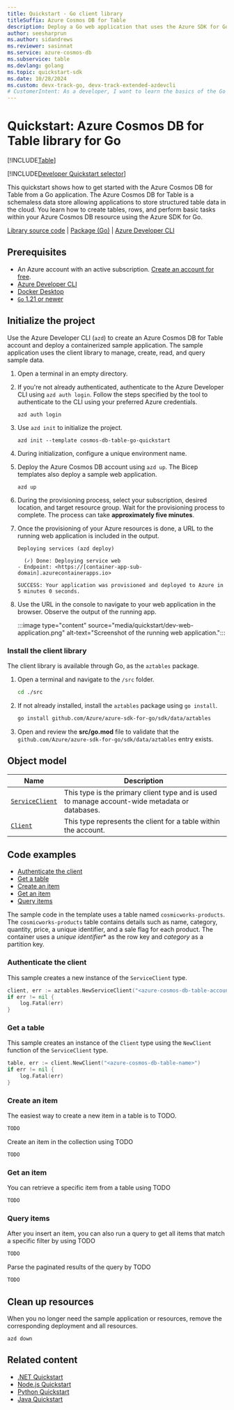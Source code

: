 ```yaml
---
title: Quickstart - Go client library
titleSuffix: Azure Cosmos DB for Table
description: Deploy a Go web application that uses the Azure SDK for Go to interact with Azure Cosmos DB for Table data in this quickstart.
author: seesharprun
ms.author: sidandrews
ms.reviewer: sasinnat
ms.service: azure-cosmos-db
ms.subservice: table
ms.devlang: golang
ms.topic: quickstart-sdk
ms.date: 10/28/2024
ms.custom: devx-track-go, devx-track-extended-azdevcli
# CustomerIntent: As a developer, I want to learn the basics of the Go library so that I can build applications with Azure Cosmos DB for Table.
---
```


# Quickstart: Azure Cosmos DB for Table library for Go

[!INCLUDE[Table](../includes/appliesto-table.md)]

[!INCLUDE[Developer Quickstart selector](includes/quickstart/dev-selector.md)]

This quickstart shows how to get started with the Azure Cosmos DB for Table from a Go application. The Azure Cosmos DB for Table is a schemaless data store allowing applications to store structured table data in the cloud. You learn how to create tables, rows, and perform basic tasks within your Azure Cosmos DB resource using the Azure SDK for Go.

[Library source code](https://pkg.go.dev/github.com/Azure/azure-sdk-for-go/sdk/data/aztables#pkg-types) | [Package (Go)](https://pkg.go.dev/github.com/Azure/azure-sdk-for-go/sdk/data/aztables) | [Azure Developer CLI](/azure/developer/azure-developer-cli/overview)

## Prerequisites

- An Azure account with an active subscription. [Create an account for free](https://azure.microsoft.com/free/?WT.mc_id=A261C142F).
- [Azure Developer CLI](/azure/developer/azure-developer-cli/install-azd)
- [Docker Desktop](https://www.docker.com/products/docker-desktop/)
- [`Go` 1.21 or newer](https://go.dev/dl/)

## Initialize the project

Use the Azure Developer CLI (`azd`) to create an Azure Cosmos DB for Table account and deploy a containerized sample application. The sample application uses the client library to manage, create, read, and query sample data.

1. Open a terminal in an empty directory.

1. If you're not already authenticated, authenticate to the Azure Developer CLI using `azd auth login`. Follow the steps specified by the tool to authenticate to the CLI using your preferred Azure credentials.

    ```azurecli
    azd auth login
    ```

1. Use `azd init` to initialize the project.

    ```azurecli
    azd init --template cosmos-db-table-go-quickstart
    ```

1. During initialization, configure a unique environment name.

1. Deploy the Azure Cosmos DB account using `azd up`. The Bicep templates also deploy a sample web application.

    ```azurecli
    azd up
    ```

1. During the provisioning process, select your subscription, desired location, and target resource group. Wait for the provisioning process to complete. The process can take **approximately five minutes**.

1. Once the provisioning of your Azure resources is done, a URL to the running web application is included in the output.

    ```output
    Deploying services (azd deploy)
    
      (✓) Done: Deploying service web
    - Endpoint: <https://[container-app-sub-domain].azurecontainerapps.io>
    
    SUCCESS: Your application was provisioned and deployed to Azure in 5 minutes 0 seconds.
    ```

1. Use the URL in the console to navigate to your web application in the browser. Observe the output of the running app.

    :::image type="content" source="media/quickstart/dev-web-application.png" alt-text="Screenshot of the running web application.":::

### Install the client library

The client library is available through Go, as the `aztables` package.

1. Open a terminal and navigate to the `/src` folder.

    ```bash
    cd ./src
    ```

1. If not already installed, install the `aztables` package using `go install`.

    ```bash
    go install github.com/Azure/azure-sdk-for-go/sdk/data/aztables
    ```

1. Open and review the **src/go.mod** file to validate that the `github.com/Azure/azure-sdk-for-go/sdk/data/aztables` entry exists.

## Object model

| Name | Description |
| --- | --- |
| [`ServiceClient`](https://pkg.go.dev/github.com/Azure/azure-sdk-for-go/sdk/data/aztables#ServiceClient) | This type is the primary client type and is used to manage account-wide metadata or databases. |
| [`Client`](https://pkg.go.dev/github.com/Azure/azure-sdk-for-go/sdk/data/aztables#Client) | This type represents the client for a table within the account. |

## Code examples

- [Authenticate the client](#authenticate-the-client)
- [Get a table](#get-a-table)
- [Create an item](#create-an-item)
- [Get an item](#get-an-item)
- [Query items](#query-items)

The sample code in the template uses a table named `cosmicworks-products`. The `cosmicworks-products` table contains details such as name, category, quantity, price, a unique identifier, and a sale flag for each product. The container uses a *unique identifier** as the row key and *category* as a partition key.

### Authenticate the client

This sample creates a new instance of the `ServiceClient` type.

```go
client, err := aztables.NewServiceClient("<azure-cosmos-db-table-account-endpoint>", credential)
if err != nil {
    log.Fatal(err)
}
```

### Get a table

This sample creates an instance of the `Client` type using the `NewClient` function of the `ServiceClient` type.

```go
table, err := client.NewClient("<azure-cosmos-db-table-name>")
if err != nil {
    log.Fatal(err)
}
```

### Create an item

The easiest way to create a new item in a table is to TODO.

```go
TODO
```

Create an item in the collection using TODO

```go
TODO
```

### Get an item

You can retrieve a specific item from a table using TODO

```go
TODO
```

### Query items

After you insert an item, you can also run a query to get all items that match a specific filter by using TODO

```go
TODO
```

Parse the paginated results of the query by TODO

```go
TODO
```

## Clean up resources

When you no longer need the sample application or resources, remove the corresponding deployment and all resources.

```azurecli
azd down
```

## Related content

- [.NET Quickstart](quickstart-dotnet.md)
- [Node.js Quickstart](quickstart-nodejs.md)
- [Python Quickstart](quickstart-python.md)
- [Java Quickstart](quickstart-java.md)
